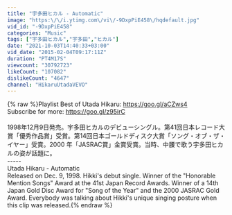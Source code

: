 ```yaml
---
title: "宇多田ヒカル - Automatic"
image: "https:\/\/i.ytimg.com\/vi\/-9DxpPiE458\/hqdefault.jpg"
vid_id: "-9DxpPiE458"
categories: "Music"
tags: ["宇多田ヒカル","宇多田","ヒカル"]
date: "2021-10-03T14:40:33+03:00"
vid_date: "2015-02-04T09:17:11Z"
duration: "PT4M17S"
viewcount: "30792723"
likeCount: "107082"
dislikeCount: "4647"
channel: "HikaruUtadaVEVO"
---
```

{% raw %}Playlist Best of Utada Hikaru: <a rel="nofollow" target="blank" href="https://goo.gl/aCZws4">https://goo.gl/aCZws4</a><br />Subscribe for more: <a rel="nofollow" target="blank" href="https://goo.gl/z95irC">https://goo.gl/z95irC</a><br /><br />1998年12月9日発売。宇多田ヒカルのデビューシングル。第41回日本レコード大賞「優秀作品賞」受賞。第14回日本ゴールドディスク大賞「ソング・オブ・ザ・イヤー」受賞。2000 年「JASRAC賞」金賞受賞。当時、中腰で歌う宇多田ヒカルの姿が話題に。<br />-----<br />Utada Hikaru - Automatic<br />Released on Dec. 9, 1998. Hikki's debut single. Winner of the &quot;Honorable Mention Songs&quot; Award at the 41st Japan Record Awards. Winner of a 14th Japan Gold Disc Award for &quot;Song of the Year&quot; and the 2000 JASRAC Gold Award. Everybody was talking about Hikki's unique singing posture when this clip was released.{% endraw %}
